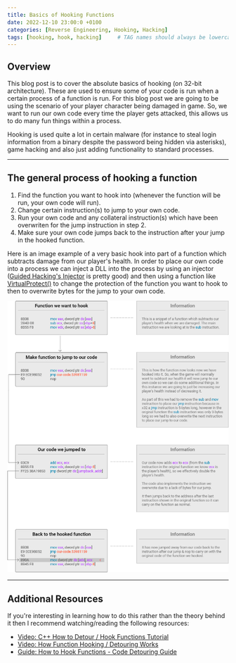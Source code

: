 ```yaml
---
title: Basics of Hooking Functions
date: 2022-12-10 23:00:0 +0100
categories: [Reverse Engineering, Hooking, Hacking]
tags: [hooking, hook, hacking]     # TAG names should always be lowercase
---
```


## Overview

This blog post is to cover the absolute basics of hooking (on 32-bit architecture). These are used to ensure some of your code is run when a certain process of a function is run. For this blog post we are going to be using the scenario of your player character being damaged in game. So, we want to run our own code every time the player gets attacked, this allows us to do many fun things within a process.

Hooking is used quite a lot in certain malware (for instance to steal login information from a binary despite the password being hidden via asterisks), game hacking and also just adding functionality to standard processes.

***

## The general process of hooking a function

1. Find the function you want to hook into (whenever the function will be run, your own code will run).
2. Change certain instruction(s) to jump to your own code.
3. Run your own code and any collateral instruction(s) which have been overwriten for the jump instruction in step 2.
4. Make sure your own code jumps back to the instruction after your jump in the hooked function.

Here is an image example of a very basic hook into part of a function which subtracts damage from our player's health. In order to place our own code into a process we can inject a DLL into the process by using an injector ([Guided Hacking's Injector](https://guidedhacking.com/resources/guided-hacking-dll-injector.4/) is pretty good) and then using a function like [VirtualProtect()](https://learn.microsoft.com/en-us/windows/win32/api/memoryapi/nf-memoryapi-virtualprotect) to change the protection of the function you want to hook to then to overwrite bytes for the jump to your own code.

![Simple Hook Example](/assets/simple-hook-example.png)

***

## Additional Resources

If you're interesting in learning how to do this rather than the theory behind it then I recommend watching/reading the following resources:

- [Video: C++ How to Detour / Hook Functions Tutorial](https://www.youtube.com/watch?v=jTl3MFVKSUM)
- [Video: How Function Hooking / Detouring Works](https://www.youtube.com/watch?v=b1ahj347pDc)
- [Guide: How to Hook Functions - Code Detouring Guide](https://guidedhacking.com/threads/how-to-hook-functions-code-detouring-guide.14185/)
